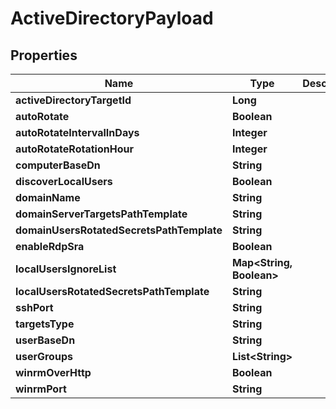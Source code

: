 

# ActiveDirectoryPayload


## Properties

Name | Type | Description | Notes
------------ | ------------- | ------------- | -------------
**activeDirectoryTargetId** | **Long** |  |  [optional]
**autoRotate** | **Boolean** |  |  [optional]
**autoRotateIntervalInDays** | **Integer** |  |  [optional]
**autoRotateRotationHour** | **Integer** |  |  [optional]
**computerBaseDn** | **String** |  |  [optional]
**discoverLocalUsers** | **Boolean** |  |  [optional]
**domainName** | **String** |  |  [optional]
**domainServerTargetsPathTemplate** | **String** |  |  [optional]
**domainUsersRotatedSecretsPathTemplate** | **String** |  |  [optional]
**enableRdpSra** | **Boolean** |  |  [optional]
**localUsersIgnoreList** | **Map&lt;String, Boolean&gt;** |  |  [optional]
**localUsersRotatedSecretsPathTemplate** | **String** |  |  [optional]
**sshPort** | **String** |  |  [optional]
**targetsType** | **String** |  |  [optional]
**userBaseDn** | **String** |  |  [optional]
**userGroups** | **List&lt;String&gt;** |  |  [optional]
**winrmOverHttp** | **Boolean** |  |  [optional]
**winrmPort** | **String** |  |  [optional]



